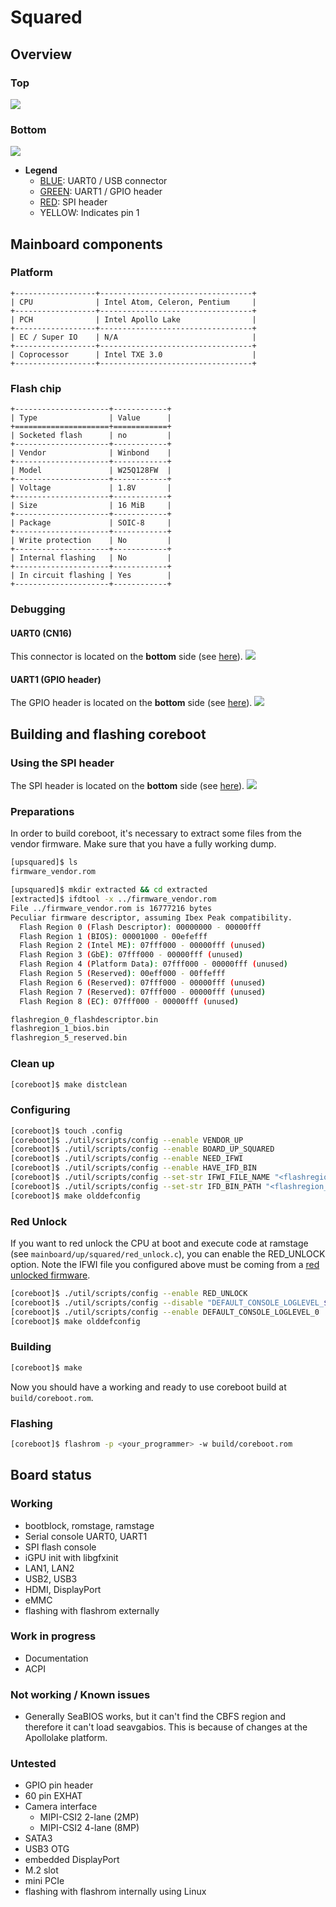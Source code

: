 # Squared

## Overview
### Top
![][overview_top]

### Bottom
![][overview_bottom]

* **Legend**
	* [BLUE][header_cn16_link]: UART0 / USB connector
	* [GREEN][header_gpio_link]: UART1 / GPIO header
	* [RED][header_cn22_link]: SPI header
	* YELLOW: Indicates pin 1

## Mainboard components
### Platform
```eval_rst
+------------------+----------------------------------+
| CPU              | Intel Atom, Celeron, Pentium     |
+------------------+----------------------------------+
| PCH              | Intel Apollo Lake                |
+------------------+----------------------------------+
| EC / Super IO    | N/A                              |
+------------------+----------------------------------+
| Coprocessor      | Intel TXE 3.0                    |
+------------------+----------------------------------+
```

### Flash chip
```eval_rst
+---------------------+------------+
| Type                | Value      |
+=====================+============+
| Socketed flash      | no         |
+---------------------+------------+
| Vendor              | Winbond    |
+---------------------+------------+
| Model               | W25Q128FW  |
+---------------------+------------+
| Voltage             | 1.8V       |
+---------------------+------------+
| Size                | 16 MiB     |
+---------------------+------------+
| Package             | SOIC-8     |
+---------------------+------------+
| Write protection    | No         |
+---------------------+------------+
| Internal flashing   | No         |
+---------------------+------------+
| In circuit flashing | Yes        |
+---------------------+------------+
```

### Debugging
#### UART0 (CN16)
This connector is located on the **bottom** side (see [here][overview_bottom_link]).
![][header_cn16]


#### UART1 (GPIO header)
The GPIO header is located on the **bottom** side (see [here][overview_bottom_link]).
![][header_gpio]

## Building and flashing coreboot
### Using the SPI header
The SPI header is located on the **bottom** side (see [here][overview_bottom_link]).
![][header_cn22]

### Preparations
In order to build coreboot, it's necessary to extract some files from the vendor firmware. Make sure that you have a fully working dump.
```bash
[upsquared]$ ls
firmware_vendor.rom
```

```bash
[upsquared]$ mkdir extracted && cd extracted
[extracted]$ ifdtool -x ../firmware_vendor.rom
File ../firmware_vendor.rom is 16777216 bytes
Peculiar firmware descriptor, assuming Ibex Peak compatibility.
  Flash Region 0 (Flash Descriptor): 00000000 - 00000fff
  Flash Region 1 (BIOS): 00001000 - 00efefff
  Flash Region 2 (Intel ME): 07fff000 - 00000fff (unused)
  Flash Region 3 (GbE): 07fff000 - 00000fff (unused)
  Flash Region 4 (Platform Data): 07fff000 - 00000fff (unused)
  Flash Region 5 (Reserved): 00eff000 - 00ffefff
  Flash Region 6 (Reserved): 07fff000 - 00000fff (unused)
  Flash Region 7 (Reserved): 07fff000 - 00000fff (unused)
  Flash Region 8 (EC): 07fff000 - 00000fff (unused)
```

```bash
flashregion_0_flashdescriptor.bin
flashregion_1_bios.bin
flashregion_5_reserved.bin
```

### Clean up
```bash
[coreboot]$ make distclean
```

### Configuring
```bash
[coreboot]$ touch .config
[coreboot]$ ./util/scripts/config --enable VENDOR_UP
[coreboot]$ ./util/scripts/config --enable BOARD_UP_SQUARED
[coreboot]$ ./util/scripts/config --enable NEED_IFWI
[coreboot]$ ./util/scripts/config --enable HAVE_IFD_BIN
[coreboot]$ ./util/scripts/config --set-str IFWI_FILE_NAME "<flashregion_1_bios.bin>"
[coreboot]$ ./util/scripts/config --set-str IFD_BIN_PATH "<flashregion_0_flashdescriptor.bin>"
[coreboot]$ make olddefconfig
```

### Red Unlock
If you want to red unlock the CPU at boot and execute code at ramstage (see `mainboard/up/squared/red_unlock.c`),
you can enable the RED_UNLOCK option. Note the IFWI file you configured above must be coming from a
[red unlocked firmware](https://libmicro.dev/about.html).
```bash
[coreboot]$ ./util/scripts/config --enable RED_UNLOCK
[coreboot]$ ./util/scripts/config --disable "DEFAULT_CONSOLE_LOGLEVEL_$(./util/scripts/config --state DEFAULT_CONSOLE_LOGLEVEL)"
[coreboot]$ ./util/scripts/config --enable DEFAULT_CONSOLE_LOGLEVEL_0
[coreboot]$ make olddefconfig
```

### Building
```bash
[coreboot]$ make
```

Now you should have a working and ready to use coreboot build at `build/coreboot.rom`.

### Flashing
```bash
[coreboot]$ flashrom -p <your_programmer> -w build/coreboot.rom
```

## Board status
### Working
- bootblock, romstage, ramstage
- Serial console UART0, UART1
- SPI flash console
- iGPU init with libgfxinit
- LAN1, LAN2
- USB2, USB3
- HDMI, DisplayPort
- eMMC
- flashing with flashrom externally

### Work in progress
- Documentation
- ACPI

### Not working / Known issues
- Generally SeaBIOS works, but it can't find the CBFS region and therefore it can't load seavgabios. This is because of changes at the Apollolake platform.

### Untested
- GPIO pin header
- 60 pin EXHAT
- Camera interface
  - MIPI-CSI2 2-lane (2MP)
  - MIPI-CSI2 4-lane (8MP)
- SATA3
- USB3 OTG
- embedded DisplayPort
- M.2 slot
- mini PCIe
- flashing with flashrom internally using Linux


[header_cn16]: header_cn16_10pin_uart0.svg
[header_cn16_link]: #uart0-cn16
[header_cn22]: header_cn22_12pin_spi.svg
[header_cn22_link]: #using-the-spi-header
[header_gpio]: header_40pin_gpio_uart1.svg
[header_gpio_link]: #uart1-gpio-header
[overview_top]: top.jpg
[overview_bottom]: bottom.jpg
[overview_bottom_link]: #bottom
